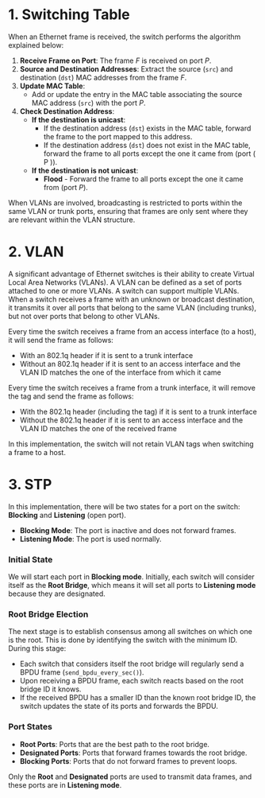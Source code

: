 # 1. Switching Table

When an Ethernet frame is received, the switch performs the algorithm explained below:

1. **Receive Frame on Port**: The frame  $F$ is received on port $P$.
2. **Source and Destination Addresses**: Extract the source (`src`) and destination (`dst`) MAC addresses from the frame $F$.
3. **Update MAC Table**: 
   - Add or update the entry in the MAC table associating the source MAC address (`src`) with the port $P$.
4. **Check Destination Address**:
   - **If the destination is unicast**:
     - If the destination address (`dst`) exists in the MAC table, forward the frame to the port mapped to this address.
     - If the destination address (`dst`) does not exist in the MAC table, forward the frame to all ports except the one it came from (port \( P \)).
   - **If the destination is not unicast**:
     - **Flood** - Forward the frame to all ports except the one it came from (port $P$).

When VLANs are involved, broadcasting is restricted to ports within the same VLAN or trunk ports, ensuring that frames are only sent where they are relevant within the VLAN structure.

# 2. VLAN

A significant advantage of Ethernet switches is their ability to create Virtual Local Area Networks (VLANs). A VLAN can be defined as a set of ports attached to one or more VLANs. A switch can support multiple VLANs. When a switch receives a frame with an unknown or broadcast destination, it transmits it over all ports that belong to the same VLAN (including trunks), but not over ports that belong to other VLANs.

Every time the switch receives a frame from an access interface (to a host), it will send the frame as follows:

- With an 802.1q header if it is sent to a trunk interface
- Without an 802.1q header if it is sent to an access interface and the VLAN ID matches the one of the interface from which it came

Every time the switch receives a frame from a trunk interface, it will remove the tag and send the frame as follows:

- With the 802.1q header (including the tag) if it is sent to a trunk interface
- Without the 802.1q header if it is sent to an access interface and the VLAN ID matches the one of the received frame

In this implementation, the switch will not retain VLAN tags when switching a frame to a host.

# 3. STP

In this implementation, there will be two states for a port on the switch: **Blocking** and **Listening** (open port).

- **Blocking Mode**: The port is inactive and does not forward frames.
- **Listening Mode**: The port is used normally.

### Initial State

We will start each port in **Blocking mode**. Initially, each switch will consider itself as the **Root Bridge**, which means it will set all ports to **Listening mode** because they are designated.

### Root Bridge Election

The next stage is to establish consensus among all switches on which one is the root. This is done by identifying the switch with the minimum ID. During this stage:

- Each switch that considers itself the root bridge will regularly send a BPDU frame (`send_bpdu_every_sec()`).
- Upon receiving a BPDU frame, each switch reacts based on the root bridge ID it knows.
- If the received BPDU has a smaller ID than the known root bridge ID, the switch updates the state of its ports and forwards the BPDU.

### Port States

- **Root Ports**: Ports that are the best path to the root bridge.
- **Designated Ports**: Ports that forward frames towards the root bridge.
- **Blocking Ports**: Ports that do not forward frames to prevent loops.

Only the **Root** and **Designated** ports are used to transmit data frames, and these ports are in **Listening mode**.
